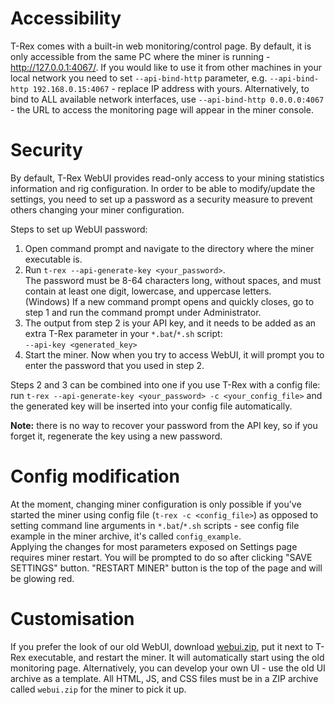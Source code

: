 # Accessibility

T-Rex comes with a built-in web monitoring/control page.
By default, it is only accessible from the same PC where the miner is running - http://127.0.0.1:4067/.
If you would like to use it from other machines in your local network you need to set `--api-bind-http` parameter, e.g.
`--api-bind-http 192.168.0.15:4067` - replace IP address with yours. Alternatively, to bind to ALL available network interfaces, use `--api-bind-http 0.0.0.0:4067` - the URL to access the monitoring page will appear in the miner console.

# Security

By default, T-Rex WebUI provides read-only access to your mining statistics information and rig configuration.
In order to be able to modify/update the settings, you need to set up a password as a security measure to prevent others
changing your miner configuration.  

Steps to set up WebUI password:
1. Open command prompt and navigate to the directory where the miner executable is.
2. Run `t-rex --api-generate-key <your_password>`.  
The password must be 8-64 characters long, without spaces, and must
contain at least one digit, lowercase, and uppercase letters.  
(Windows) If a new command prompt opens and quickly closes, go to step 1 and run the command prompt under Administrator.
3. The output from step 2 is your API key, and it needs to be added as an extra T-Rex parameter in your `*.bat`/`*.sh`
script:  
`--api-key <generated_key>`
4. Start the miner. Now when you try to access WebUI, it will prompt you to enter the password that you used in step 2.

Steps 2 and 3 can be combined into one if you use T-Rex with a config file: run
`t-rex --api-generate-key <your_password> -c <your_config_file>` and the generated key will be inserted into your
config file automatically.

**Note:** there is no way to recover your password from the API key, so if you forget it, regenerate the key using a
new password.

# Config modification

At the moment, changing miner configuration is only possible if you've started the miner using config file
(`t-rex -c <config_file>`) as opposed to setting command line arguments in `*.bat`/`*.sh` scripts - see config file
example in the miner archive, it's called `config_example`.  
Applying the changes for most parameters exposed on Settings page requires miner restart. You will be prompted to do so
after clicking "SAVE SETTINGS" button. "RESTART MINER" button is the top of the page and will be glowing red.

# Customisation

If you prefer the look of our old WebUI, download [webui.zip](https://github.com/trexminer/T-Rex/releases/download/0.23.1/webui.zip),
put it next to T-Rex executable, and restart the miner. It will automatically start using the old monitoring page.
Alternatively, you can develop your own UI - use the old UI archive as a template. All HTML, JS, and CSS files must
be in a ZIP archive called `webui.zip` for the miner to pick it up.